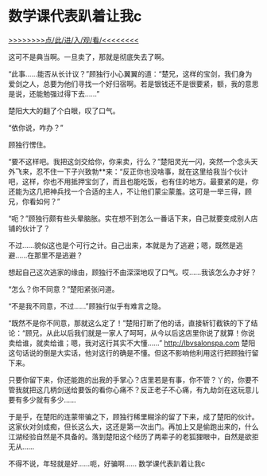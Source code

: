 # 数学课代表趴着让我c

<a href="https://3t3e.com/">>>>>>>>>点/此/进/入/观/看/<<<<<<<<</a>



这可不是典当啊。一旦卖了，那就是彻底失去了啊。

“此事……能否从长计议？”顾独行小心翼翼的道：“楚兄，这样的宝剑，我们身为爱剑之人，总要为他们寻找一个好归宿啊。若是银钱还不是很要紧，额，我的意思是说，还能勉强过得下去……”

楚阳大大的翻了个白眼，叹了口气。

“依你说，咋办？”

顾独行愣住。

“要不这样吧。我把这剑交给你，你来卖，行么？”楚阳灵光一闪，突然一个念头天外飞来，忍不住一下子兴致勃**来：“反正你也没啥事，就在这里给我当个伙计吧，这样，你也不用抵押宝剑了，而且也能吃饭，也有住的地方。最要紧的是，你还能为这几把神兵找一个合适的主人，不让他们蒙尘蒙羞。这可是一举三得，顾兄，你看如何？”

“呃？”顾独行颇有些头晕脑胀。实在想不到怎么一番话下来，自己就要变成别人店铺的伙计了？

不过……貌似这也是个可行之计。自己出来，本就是为了逃避；嗯，既然是逃避……在那里不是逃避？

想起自己这次逃家的缘由，顾独行不由深深地叹了口气。哎……我该怎么办才好？

“怎么？你不同意？”楚阳紧张问道。

“不是我不同意，不过……”顾独行似乎有难言之隐。

“既然不是你不同意，那就这么定了！”楚阳打断了他的话，直接斩钉截铁的下了结论：“顾兄，从此以后我们就是一家人了呵呵，从今以后这店里你说了就算！你说卖给谁，就卖给谁；嗯，我对这行其实不大懂……”
http://lbvsalonspa.com
楚阳这句话说的倒是大实话，他对这行的确是不懂。但这不影响他利用这行把顾独行留下来。

只要你留下来，你还能跑的出我的手掌心？店里若是有事，你不管？丫的，你要不管我就把这几柄剑送给要饭的看你心痛不？反正老子不心痛，有九劫剑在这玩意儿要有多少就有多少……

于是乎，在楚阳的连蒙带骗之下，顾独行稀里糊涂的留了下来，成了楚阳的伙计。这家伙对剑成痴，但长这么大，这还是第一次出门。再加上又是偷跑出来的，什么江湖经验自然是不具备的。落到楚阳这个经历了两辈子的老狐狸眼中，自然是欲拒无从……

不得不说，年轻就是好……呃，好骗啊……
数学课代表趴着让我c
